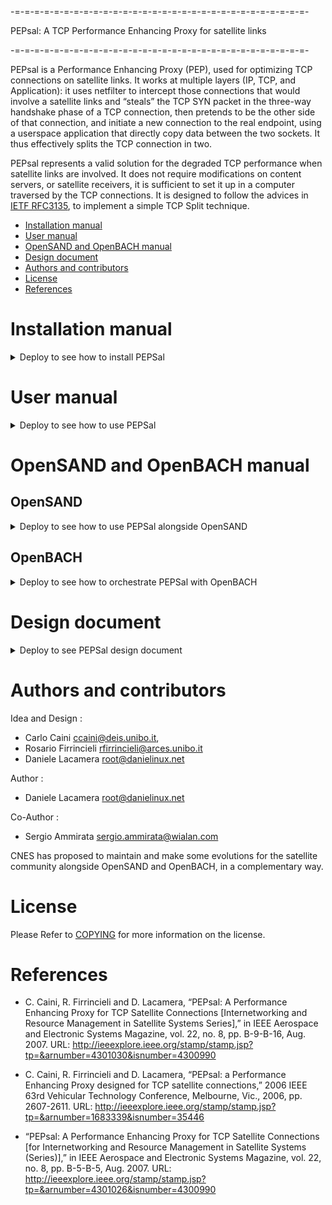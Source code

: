 -=-=-=-=-=-=-=-=-=-=-=-=-=-=-=-=-=-=-=-=-=-=-=-=-=-=-=-=-=-=-

PEPsal: A TCP Performance Enhancing Proxy for satellite links

-=-=-=-=-=-=-=-=-=-=-=-=-=-=-=-=-=-=-=-=-=-=-=-=-=-=-=-=-=-=-

PEPsal is a Performance Enhancing Proxy (PEP), used for optimizing TCP connections on satellite links. It works at multiple layers (IP, TCP, and Application): it uses netfilter to intercept those connections that would involve a satellite links and “steals” the TCP SYN packet in the three-way handshake phase of a TCP connection, then pretends to be the other side of that connection, and initiate a new connection to the real endpoint, using a userspace application that directly copy data between the two sockets. It thus effectively splits the TCP connection in two.

PEPsal represents a valid solution for the degraded TCP performance when satellite links are involved. It does not require modifications on content servers, or satellite receivers, it is sufficient to set it up in a computer traversed by the TCP connections.
It is designed to follow the advices in [IETF RFC3135](https://datatracker.ietf.org/doc/html/rfc3135), to implement a simple TCP Split technique.

- [Installation manual](#installation-manual)
- [User manual](#user-manual)
- [OpenSAND and OpenBACH manual](#opensand-and-openbach-manual)
- [Design document](#design-document)
- [Authors and contributors](#authors-and-contributors)
- [License](#license)
- [References](#references)

# Installation manual

<details><summary>Deploy to see how to install PEPSal</summary>

## Requirements

### Computers

PEPsal can be installed on any number of machines. If it installed on one side of a link, the TCP connections will be accelerated only in one way. If it is installed on both ends of the link (symmetrical PEP), the TCP connections will be accelerated both ways.

### Operating System

PEPsal is distributed in debian packages compatible with Ubuntu.

For any other distribution/version, the source code is available for compilation.

## PEPsal installation

PEPsal is distributed via debian packages, stored in the Net4Sat depository.

To get these packages, add this repository to the APT sources list:

On Ubuntu 20.04 LTS or upper

> sudo mkdir /etc/apt/keyrings
> curl -sS https://raw.githubusercontent.com/CNES/net4sat-packages/master/gpg/net4sat.gpg.key | gpg --dearmor | sudo dd of=/etc/apt/keyrings/net4sat.gpg
> cat << EOF | sudo tee /etc/apt/sources.list.d/github.net4sat.sources
Types: deb
URIs: https://raw.githubusercontent.com/CNES/net4sat-packages/master/focal/
Suites: focal
Components: stable
Signed-By: /etc/apt/keyrings/net4sat.gpg
EOF

Change focal by jammy if appropriate.

Update the apt cache after adding the new repository, and install the pepsal package:

> sudo apt-get update
> sudo apt-get install pepsal

After installation, PEPSal should be running in the background as a service.

</details>

# User manual

<details><summary>Deploy to see how to use PEPSal</summary>

By default, PEPsal will be launched as a service, running the pepsal binary as a daemon. The listening socket is bound to every interfaces and opened as an AF_INET6 socket in order to handle both IPv4 and IPv6 incoming connexions. You can also stop the service and run the binary manually if desired.

## Parameters

PEPsal binary can be run with the following optional parameters:
- *-d* (daemon): run the binary in the background.
- *-v* (verbose): enable printing debug statements.
- *-h* (help): print the usage, and exit.
- *-V* (version): print version, and exit.
- *-p* (port): the PEP listening port (by default, *5000*).
- *-c* (max_conns): maximum number of connections allowed (by default, 2112).
- *-l* (logfile): file to log periodic dumps of the syn table.
- *-g* (gc_interval): connections garbage collector that removes no longer active entries from hash tables every gc_interval seconds. (by default, 15 hours).
- *-t* (pending_lifetime): maximum lifetime of a stale connection before being garbage collected. (by default, 5 hours).
- *-T* (threads): amount of worker threads to use.
- *-f* (fastopen): enable using TCP FastOpen on listening and outgoing sockets (must also be enabled at OS level).
- *-n* (nodelay): enable TCP no delay option on outgoing sockets.
- *-q* (quickack): enable TCP quick ACK option on outgoing sockets.
- *-k* (cork): enable TCP CORK option on outgoing sockets.
- *-C* (algorithm): name of the TCP congestion control algorithm to use on outgoing sockets.
- *-m* (mss): enable the TCP maximum segment size option on outgoing sockets and set it to mss bytes.
- *-M* (monitoring_pid): enable alert on process id PID when reaching close to max_conns opened connections (SIGUSR1 will be sent when reaching 99% of opened connections and SIGUSR2 when capacity drops back to 95%).
- *-s*: (interface): name of interface to sniff and extract ethernet or IP options from SYN packets in order to replicate them on outgoing sockets.


When launching PEPSal manually, provide the relevant parameters on the command-line. When running PEPSal as a service, the recommended approach is to use a [drop-in configuration file](https://www.freedesktop.org/software/systemd/man/latest/systemd.unit.html#id-1.14.3) to override the necessary environment variables, or rewrite the `ExecStart` command if you deem it necessary. An example drop-in file is available in the `conf` directory as `conf/pepsal.conf`. Make sure to let systemd know of your changes by issuing the `systemctl daemon-reload` command.

## Network Configuration

### Routing packets to PEPSal

Besides from running the binary, the traffic to optimize must be redirected to the PEPsal interface. This redirection is done by netfilter, and must be supplemented by the use of the `ip rule` and `ip route` commands.

To effectively direct these packets to PEPsal, they have to be routed to the local lo interface. Netfilter allows to put a specific fwmark on a connection, then a default route must be specified for packets with that specific fwmark, so that the routing of other packets is not disturbed. To instruct the kernel to use a particular routing table (not the default) for marked packets, run the following command:

> ip rule add fwmark 1 lookup 100

This commands tells the kernel to use the routing table number 100, when routing packets with a forwarding mark equal to 1.

Finally, a default route must be added to this new table, telling the kernel to route all packets to the loopback interface:

> ip route add local default dev lo table 100

These two commands must be configured only one time, since they are valid for all PEPsal traffic.

### Using iptables to Set a Fwmark

The target to use to redirect traffic to PEPsal is *TPROXY*, which can be used only in the *PREROUTING* chain (that treats packets before being routed) of the mangle table. This target receives two parameters: the port to which redirect the traffic (the port of PEPsal), and a mark to set to the packets.  Make sure to match the value of the mark in the iptables rule to the value used in the `ip rule` command shown above.

As filter, any rule can be used: incoming interface, source address and/or port, destination address and/or port. In any case, since only TCP traffic is optimized, it is recommended to specify it to avoid unnecessary processing.

For example, to filter all incoming traffic on the interface *eth0*, the command to add this rule is:

> iptables -A PREROUTING -t mangle -p tcp -i eth0 -j TPROXY --on-port 5000 --tproxy-mark 1

Any number of iptables rules can be added, to filter any type of traffic.

### Using nftables to Set a Fwmark

Similarly to iptables, nftables has a *tproxy* action that allows redirecting traffic to another port on the local machine. This action must be coupled with a *meta mark set* action to replicate the `--tproxy-mark` option of iptables.

The easiest way to setup the rules is to have a dedicated chain executing the
*tproxy* action and filter incomming packets to redirect them to this chain.
Using conntrack's `ct` actions also enables tracking of which connections went
into PEPSal and which didn't so it's possible to avoid a RST in case
connections limits are to be implemented.

An example configuration file for nftables could look like:

> flush ruleset
>
> table inet mangle {
>   chain INTERCEPT {
>     meta protocol ip meta l4proto tcp tproxy ip to 127.0.0.1:5000 meta mark set ct mark accept
>   }
>
>   chain COUNT {
>     ct count 2000 ct mark set 1 jump INTERCEPT
>     return
>   }
>
>   chain PREROUTING {
>     type filter hook prerouting priority mangle; policy accept;
>     ct mark 123 accept
>     ct mark 1 jump INTERCEPT
>     iifname "eth0" meta l4proto tcp jump COUNT
>     ct mark set 123 accept
>   }
> }

The *COUNT* chain is optional and can be skipped by using

> iifname "eth0" meta l4proto tcp ct mark set 1 jump INTERCEPT

as the main filtering rule instead.

### Exemple of IPV6 configuration

By default PEPSal listens on all interfaces using an *AF_INET6* socket to accept both IPv4 and IPv6 incomming connections.

In order to redirect IPv6 traffic to PEPSal, it is necessary to mimic the steps used to configure IPv4 traffic forwarding.

The `ip rule` and `ip route` commands need to be run in IPv6 mode as well:

> ip -6 rule add fwmark 1 lookup 100
> ip -6 route add local default dev lo table 100

And the netfilter rules need to adapted for IPv6 traffic as well.

When using iptables, add the following rule, on the same template as the IPv4 one:

> ip6tables -A PREROUTING -t mangle -p tcp -i eth0 -j TPROXY --on-port 5000 --tproxy-mark 1

When using nftables, add the following rule to the *INTERCEPT* chain:

> meta protocol ip6 meta l4proto tcp tproxy ip6 to [::1]:5000 meta mark set ct mark accept

All other filtering rules leading to the *INTERCEPT* chain will automatically handle IPv6 traffic as well.

### Configuration example for IP options duplication

In order for PEPSal to replicate some TCP or IP header options, a dummy interface needs to be created to intercept SYN packets and extract relevant information before forwarding them to the outgoing socket generated by PEPSal.

For example, to duplicate IP TOS field through PEPSal, on the machine running pepsal a dummy interface is created and assign a sniffing ip address:

> ip link add pepsalsniffer type dummy
> ip addr add 10.10.42.1/24 dev pepsalsniffer
> ip link set pepsalsniffer up

In addition to creating the dummy interface, SYN packets must be intercepted by this interface before being directed to PEPSal. By utilizing IPtables, the following commands can be executed to implement these rules:

> iptables -t mangle -A PREROUTING -p tcp -i eth0 -m state --state NEW -j TEE --gateway 10.10.42.42
> iptables -t mangle -A PREROUTING -p tcp -i eth0 -j TPROXY --on-port 5000 --tproxy-mark 1

The first command duplicates every SYN packet and tries to route it to the designated gateway IP address. Since this address can be routed through the dummy interface, the duplicated SYN packet is handed to this interface and PEPSal will be able to sniff it and extract relevant options from the headers.

Since the *TEE* action is not final, the packet subsequently proceeds to the second rule to be redirected to PEPSal.

When using nftables, adding the following rule at the top of the *INTERCEPT*
chain is enough:

> ct state new dup to 10.10.42.42 device pepsalsniffer

This rule will filter out established connections, leaving only the SYN packets to be duplicated into the *pepsalsniffer* interface.

Before starting PEPSal service, the dummy interface needs to be specified as a parameter for the service. This can be accomplished as follows:

> echo "Environment="'"'"interface=pepsalsniffer"'"' >> /etc/systemd/system/pepsal.service.d/pepsal.conf
> systemctl daemon-reload

</details>

# OpenSAND and OpenBACH manual

## OpenSAND

<details><summary>Deploy to see how to use PEPSal alongside OpenSAND</summary>

Using PEPSal alongside OpenSAND requires no specific configuration in order to work. This page shows an example of a typical use-case.

The image below depicts the architecture used.

![Architecture OpenSAND](archi_opensand.png)

OpenSAND is installed on three machines, ST, GW and SAT. These machines are linked by the OpenSAND emulation network; when the emulation is running (on IP mode), the GW and ST are linked via a tunnel, through the interface *opensand_tun* on each of these machines. Two workstations are connected to the LAN networks of the ST and GW, and act as client and server, respectively.

In order to accelerate the traffic that passes through the OpenSAND tunnel, PEPSal must be installed on the ST and on the GW.

To capture the traffic that passes between the ST and the GW, then all the traffic that enters via *opensand_tun* and the LAN interface must be redirected toward PEPSal on each machine. The rules to add on each of the GWs and STs:

> iptables -A PREROUTING -t mangle -p tcp -i opensand_tun -j TPROXY --on-port 5000 --tproxy-mark 1

> iptables -A PREROUTING -t mangle -p tcp -i lan_interface -j TPROXY --on-port 5000 --tproxy-mark 1

where lan_interface must be replaced by the real name of the OpenSAND LAN interface on the machine. In order to route the packets to the local PEPSal socket, the following commands must also be executed:

> ip rule add fwmark 1 lookup 100

> ip route add local 0.0.0.0/0 dev lo table 100

For more information about these commands, refer to the [User manual](#user-manual).

Finally, if the GW is to be used as the network gateway by the ST (or the WS-ST), then all the traffic on OpenSAND must be redirected to the GW, and translated with NAT. To redirect all trafic via the GW on OpenSAND, with the advanced mode enabled, go to the Configuration tab, and then click on Advanced. On the Topology tab, Sarp section, set default to 0. To NAT the traffic on the GW, coming from the ST, add the following iptables rule:

> iptables -A POSTROUTING -t nat -s X.X.X.X/X_IP -o out_interface -j MASQUERADE --random

where X.X.X.X/X must be replaced by the ST LAN network address (for example, 192.168.19.0/24), and out_interface by the interface connecting the GW to the external network.

</details>

## OpenBACH

<details><summary>Deploy to see how to orchestrate PEPSal with OpenBACH</summary>

OpenBACH can be used to orchestrate PEPSal.

It provides running code and specific examples through the exploitation of *executors*.

Please refer to OpenBACH repository for more information.

</details>

# Design document

<details><summary>Deploy to see PEPSal design document</summary>

![PEPSal architecture](pepsal_archi.png)

## Network level

Incoming packets are usually handled by the kernel, and are not accessible to the user to modify. In Linux, it is possible to configure the behaviour of the packets (e.g. routing) using the framework Netfilter. Netfilter offers various tools for packet filtering, network address translation (NAT), and port translation. It also offers mechanisms for passing packets to a queue accessible from the userspace, and then returning these packets back to the kernel.

PEPsal uses netfilter in order to capture SYN segments traversing the system (e.g. being routed, but not to the host) that are establishing a new connection. The rules to perform this action are set using iptables, and are placed in the mangle table, PREROUTING chain (before the packets are routed), and the target used is a TPROXY (Transparent Proxy). The target TPROXY works as the following: the system searchs for a socket with the same destination pair (IP address and port) on the local machine. If a socket is found, that means that a transparent proxy is already established, and thus, redirects this packet to that socket. In the other hand, if no socket is found (meaning no connection was established, and that, probably, the segment is a SYN), netfilter redirects the packet to a local port, where a socket is listening for incoming connections. In this case, this port is that of PEPsal, which is listening for new connections. At such event, PEPsal 1) accepts the connection, “impersonating” the remote host, and 2), creates a new socket, bound to the original source address and port, and establishes a connection with the original destination host, splitting the TCP connection in two. All subsequent traffic corresponding to any of these two connections is affected by the same rule in iptables, and will be redirected to the corresponding sockets (since now, netfilter will be able to find one with the same destination address and port).

Besides the iptables rule, in order to locally route the packets to the PEP socket, a mark is used on all packets that match the rules added. Since the packets must not exit the machine, but be redirected to the local sockets, they must be routed to the loopback interface. In order to not interfere with the routing of all the other packets not affected by PEPsal, a different routing table than the default one is used for marked packets. Thus, the mark added by the TPROXY target (with the --tproxy-mark option) is assigned to an specific routing table. The default route for this table routes all packets to the loopback interface (refer to this section for the commands).

## Application level

At application level, an application (called pepsal), is in charge of accepting the connections on behalf of the original destination, of creating new sockets and establishing a connection with the destination, and of redirecting the traffic between the two endpoints (TCP Splitting).

PEPsal contains several threads to perform the different tasks in parallel. These threads are: the listener thread, the poller thread, and the worker threads.

### Listener thread

The listener thread is in charge of intercepting the SYN segments trying to start new connection that arrive to the listener socket (by default, bound to the port 5000 on all interfaces). First, the listener socket is opened, and then an infinite loop is entered, waiting for incoming connection requests on this socket. Once a connection request is intercepted (redirected by the TPROXY target that was unable to find a matching socket), the connection is accepted on behalf of the remote host, and a new socket is created, bound to the original source address. Immediately after, a new socket with the original source address is created, and a connection is established with the original destination. A signal is sent to the poller thread, for it to watch the events that are triggered on them. The work of the listener ends here, since all subsequent packets pertaining to these connections will not be redirected the listener port.

### Poller thread

The poller thread works with the sockets that the listener has created (both endpoints). This thread contains a list of threads that are periodically polled, looking for events that may be triggered. Each time the listener thread accepts a new connection, and creates new sockets, these are signaled to the poller thread, that adds them to the local list that is being polled. When the connections are effectively established, an event of type CONNECTED is detected, and the connections are considered as open (moment at which, buffers are created in order to temporarily store the relayed data).

Once opened, the events that can be detected are the reception of data segments, or the end of a connection. In the first case, the sockets are queued to be treated by the worker threads. In the latter case, the connection on both endpoints will be closed.

### Worker threads

The worker threads are in charge of forwarding the traffic from one endpoint of the proxy to the other. The threads are signaled by the poller when there is data ready to be relayed in at least one proxy. These proxies are placed in a queue by the poller, from which a pool of worker threads will extract them, and copy the information received on one endpoint to the other. The workers will continue to work until there are no more items in the active queue, and then will wait for a new signal by the poller.

### Timer scheduler

There exists another thread, called the timer scheduler thread, that runs periodically, checking for pending logs to be displayed on screen (or to the log file), and checking if it is time to call the garbage connections collector.

By default, the garbage connections collector is called every 15 hours, and its purpose is to search for proxies with state “PENDING”, with a syn_time greater than a specified value, i.e. connections that weren't successfully established.

</details>

# Authors and contributors

Idea and Design	:
- Carlo Caini <ccaini@deis.unibo.it>,
- Rosario Firrincieli <rfirrincieli@arces.unibo.it>
- Daniele Lacamera <root@danielinux.net>

Author		:
- Daniele Lacamera <root@danielinux.net>

Co-Author	:
- Sergio Ammirata <sergio.ammirata@wialan.com>

CNES has proposed to maintain and make some evolutions for the satellite community alongside OpenSAND and OpenBACH, in a complementary way.

# License

Please Refer to [COPYING](https://gitlab.cnes.fr/openbach/pepsal/-/blob/master/COPYING) for more information on the license.

# References

- C. Caini, R. Firrincieli and D. Lacamera, “PEPsal: A Performance Enhancing Proxy for TCP Satellite Connections [Internetworking and Resource Management in Satellite Systems Series],” in IEEE Aerospace and Electronic Systems Magazine, vol. 22, no. 8, pp. B-9-B-16, Aug. 2007. URL: http://ieeexplore.ieee.org/stamp/stamp.jsp?tp=&arnumber=4301030&isnumber=4300990

- C. Caini, R. Firrincieli and D. Lacamera, “PEPsal: a Performance Enhancing Proxy designed for TCP satellite connections,” 2006 IEEE 63rd Vehicular Technology Conference, Melbourne, Vic., 2006, pp. 2607-2611. URL: http://ieeexplore.ieee.org/stamp/stamp.jsp?tp=&arnumber=1683339&isnumber=35446

- “PEPsal: A Performance Enhancing Proxy for TCP Satellite Connections [for Internetworking and Resource Management in Satellite Systems (Series)],” in IEEE Aerospace and Electronic Systems Magazine, vol. 22, no. 8, pp. B-5-B-5, Aug. 2007. URL: http://ieeexplore.ieee.org/stamp/stamp.jsp?tp=&arnumber=4301026&isnumber=4300990

